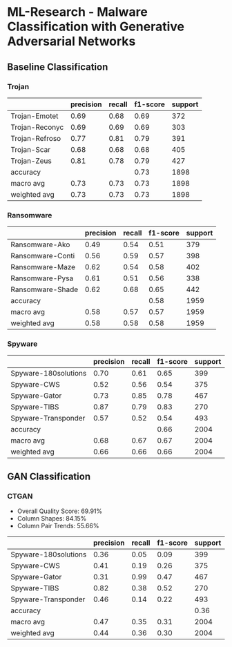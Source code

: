 # ML-Research - Malware Classification with Generative Adversarial Networks

## Baseline Classification

### Trojan

|                | precision | recall | f1-score | support |
|----------------|-----------|--------|----------|---------|
| Trojan-Emotet  | 0.69      | 0.68   | 0.69     | 372     |
| Trojan-Reconyc | 0.69      | 0.69   | 0.69     | 303     |
| Trojan-Refroso | 0.77      | 0.81   | 0.79     | 391     |
| Trojan-Scar    | 0.68      | 0.68   | 0.68     | 405     |
| Trojan-Zeus    | 0.81      | 0.78   | 0.79     | 427     |
| accuracy       |           |        | 0.73     | 1898    |
| macro avg      | 0.73      | 0.73   | 0.73     | 1898    |
| weighted avg   | 0.73      | 0.73   | 0.73     | 1898    |

### Ransomware

|                 | precision | recall | f1-score | support |
|-----------------|-----------|--------|----------|---------|
| Ransomware-Ako  | 0.49      | 0.54   | 0.51     | 379     |
| Ransomware-Conti| 0.56      | 0.59   | 0.57     | 398     |
| Ransomware-Maze | 0.62      | 0.54   | 0.58     | 402     |
| Ransomware-Pysa | 0.61      | 0.51   | 0.56     | 338     |
| Ransomware-Shade| 0.62      | 0.68   | 0.65     | 442     |
| accuracy        |           |        | 0.58     | 1959    |
| macro avg       | 0.58      | 0.57   | 0.57     | 1959    |
| weighted avg    | 0.58      | 0.58   | 0.58     | 1959    |

### Spyware

|                      | precision | recall | f1-score | support |
|----------------------|-----------|--------|----------|---------|
| Spyware-180solutions | 0.70      | 0.61   | 0.65     | 399     |
| Spyware-CWS          | 0.52      | 0.56   | 0.54     | 375     |
| Spyware-Gator        | 0.73      | 0.85   | 0.78     | 467     |
| Spyware-TIBS         | 0.87      | 0.79   | 0.83     | 270     |
| Spyware-Transponder  | 0.57      | 0.52   | 0.54     | 493     |
| accuracy             |           |        | 0.66     | 2004    |
| macro avg            | 0.68      | 0.67   | 0.67     | 2004    |
| weighted avg         | 0.66      | 0.66   | 0.66     | 2004    |

## GAN Classification

### CTGAN
- Overall Quality Score: 69.91%
- Column Shapes: 84.15%
- Column Pair Trends: 55.66%



|                  | precision | recall | f1-score | support |
|------------------|-----------|--------|----------|---------|
| Spyware-180solutions |   0.36    |  0.05  |   0.09   |   399   |
| Spyware-CWS          |   0.41    |  0.19  |   0.26   |   375   |
| Spyware-Gator        |   0.31    |  0.99  |   0.47   |   467   |
| Spyware-TIBS         |   0.82    |  0.38  |   0.52   |   270   |
| Spyware-Transponder  |   0.46    |  0.14  |   0.22   |   493   |
| accuracy             |           |        |          |  0.36   |
| macro avg            |   0.47    |  0.35  |   0.31   |  2004   |
| weighted avg         |   0.44    |  0.36  |   0.30   |  2004   |


